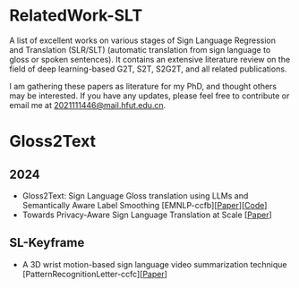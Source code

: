 # RelatedWork-SLT
A list of excellent works on various stages of Sign Language Regression and Translation (SLR/SLT) (automatic translation from sign language to gloss or spoken sentences). It contains an extensive literature review on the field of deep learning-based G2T, S2T, S2G2T, and all related publications.

I am gathering these papers as literature for my PhD, and thought others may be interested. If you have any updates, please feel free to contribute or email me at 2021111446@mail.hfut.edu.cn.


# Gloss2Text
## 2024
- Gloss2Text: Sign Language Gloss translation using LLMs and Semantically Aware Label Smoothing [EMNLP-ccfb][[Paper](https://arxiv.org/pdf/2407.01394)][[Code](https://github.com/pooyafayyaz/Gloss2Text/tree/main)]
- Towards Privacy-Aware Sign Language Translation at Scale [[Paper](https://aclanthology.org/2024.acl-long.467.pdf)]



## SL-Keyframe
- A 3D wrist motion-based sign language video summarization technique [PatternRecognitionLetter-ccfc][[Paper](https://pdf.sciencedirectassets.com/271524/1-s2.0-S0167865525X00027/1-s2.0-S0167865524003702/main.pdf?X-Amz-Security-Token=IQoJb3JpZ2luX2VjEA4aCXVzLWVhc3QtMSJIMEYCIQCDT0cLlvwE5%2BcjMe6cmC5AyWzx%2FwUI7IKMBB7txxJEYQIhAPr4IdU9UPedtk8Io9Y4bMlLImAFpH8LU3exhvyw8ZDxKrwFCIf%2F%2F%2F%2F%2F%2F%2F%2F%2F%2FwEQBRoMMDU5MDAzNTQ2ODY1IgyEhqOg9nlcCKbIC7MqkAVj85QuuyLdbOL0SMqY9nK97HyHwi2sMevb24kW2hJmUeWXcZto5gEM028OBhAqCkzvLsRkJ151C7OddfNe%2FWBuORLG7AGY02eXll%2Fj2K5NKoT6izG89eqz6r2XNK4Z2aJWaog8mnbcgGGXqXzfwvNOm1WGnQAvvA3RvhjjrAd1897usNPyAzUQ%2FZQDpe1JYDWfZPJRTRYD2gJJaHrEDNdARfzqjeAoWLaPDsybYE%2Bx2bmZiEZ497ppxE24jCfVUH9BK9Uv6WaPTxaBjFiK%2FpY0XhTwpD2E8UcP89oGAaIt23sgUcQq9lEPPdUvi5ErsusVSicWeP0ysFf7BpCAwHoJdgV8bXsuXARkoZsKiOIDh5yU5yomtNQTSOP4LsZjT8fPiHCUhOzjbzeX7245TXtr4ZDwhWi%2B8zRO6Sp9Y7UqEBAZPrPGOe8U%2F%2BPFrXUUnQbrayKNcQgvoyxzMZ67p0klCG3KVwRYSEvFCK%2FRMmF2HAbT7J0RR4txd8%2Fooy8xSh%2FjGQSE3QOtJ2UM65%2FsXIubw4kptnzfuyON3WAi5V%2FcsuGUbsJffchBsy6m2ZZkLfH%2BYdmMUBMwKojTWPUHQLN9q2Sg9WfigwACCFmf7Nz%2BgLg88FACdPX7iwdBIAO%2BCh6%2B%2BgT%2Bj0AFok5ZjdH316lOYHQHteCb97T61OWGTns5lT%2F%2BB4hPqbvkj2xGc%2FjsTpt9LHIztVyo7jCJojsUijFp7Q1Y5J6vLDGDZSEdztP1tX%2FMtWG6xFHHOsSx0XP7vBS7WU1xN4kBtezfj3SCXG92N2NSXHBx7uK%2FT8iKwgYcn46PTwzwHu8R%2FrygalDJzdBCx5VToBpKvO%2FPHxhNIog3SNxMvKVc1GDHj71%2B6UmhdjClm9i%2FBjqwAfIoCfZTQ7jOetxllcCM0zwIioe5ifynb4hI7xQrzde9JWKl6yAEi5yQ%2BAv49jmiD9pLuEvD2EapF9LJhtpoinK3IKmCP1jcI2DH0wVeZaPYPU7J2BUkENWAZq2eritp1Tj0PvTT%2FXnR8gVWVGPgwGlbcHYc7fHKNkzqAR9cqnFvbXdgo8B2v6%2BorD2%2Bso2oSOGs0S5rX5kcwuZuB%2BTz%2Bqd%2BuHj0EGZ2P01nn774O%2BNd&X-Amz-Algorithm=AWS4-HMAC-SHA256&X-Amz-Date=20250409T071742Z&X-Amz-SignedHeaders=host&X-Amz-Expires=300&X-Amz-Credential=ASIAQ3PHCVTY5L4A56BN%2F20250409%2Fus-east-1%2Fs3%2Faws4_request&X-Amz-Signature=46ab8a29a90f5f3ae1e483781d88b32cb87791ad6c857df187be0a80a51f83fd&hash=7ce5d52807c16cf2246a3ed4a3b8f10f866b5f30886cbb442b33a4a6a04b321c&host=68042c943591013ac2b2430a89b270f6af2c76d8dfd086a07176afe7c76c2c61&pii=S0167865524003702&tid=spdf-549ffdae-341c-481a-8a3d-dffa90903ff6&sid=8d1f22a66505f54fd74a62b600c1f84ea46dgxrqa&type=client&tsoh=d3d3LnNjaWVuY2VkaXJlY3QuY29t&rh=d3d3LnNjaWVuY2VkaXJlY3QuY29t&ua=19085956055b545b060504&rr=92d839ebca9251da&cc=cn&kca=eyJrZXkiOiJNRjRUUUlnL2h2ZGdpM2RubG1WSkxMQTJlc0I0VngwcGNJVWEranBrRFVHOWZZOVZORDFqbURMSHJOU0xNditRMmdrN0cydnBxQnpINDlQR2JZaU95eW0vSjk1d0xGb01BOEFlUmE5R0pmV1I4T3BwOGoyL1B5M1hxL2ptWTl3aWhRQmpjM2VKdTFhUHp1eGl4LzMxNXdTUmp2dTFDYVRWeXUyZTg2WVcranl4ek1JPSIsIml2IjoiN2FmM2NmMzJiM2IyZjRlM2Q3ZDdhZDZiMGYyMTgyYzYifQ==_1744183068408)]
